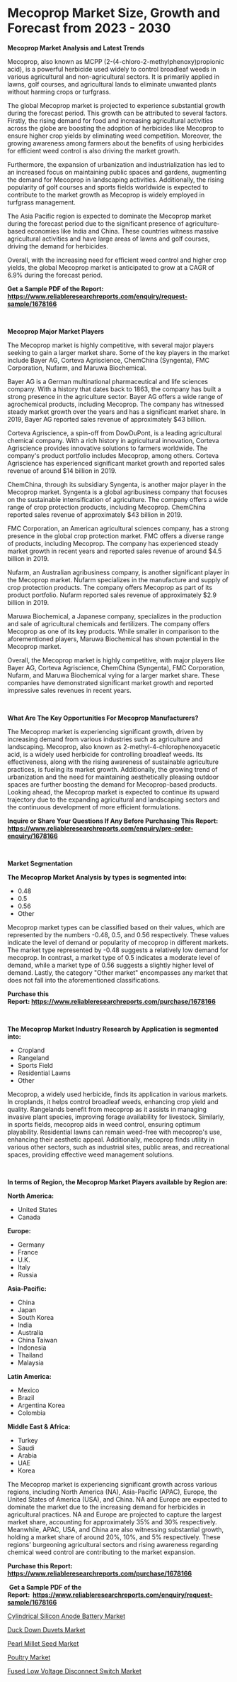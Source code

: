 <p><h1>Mecoprop Market Size, Growth and Forecast from 2023 - 2030</h1></p><p><strong>Mecoprop Market Analysis and Latest Trends</strong></p>
<p><p>Mecoprop, also known as MCPP (2-(4-chloro-2-methylphenoxy)propionic acid), is a powerful herbicide used widely to control broadleaf weeds in various agricultural and non-agricultural sectors. It is primarily applied in lawns, golf courses, and agricultural lands to eliminate unwanted plants without harming crops or turfgrass.</p><p>The global Mecoprop market is projected to experience substantial growth during the forecast period. This growth can be attributed to several factors. Firstly, the rising demand for food and increasing agricultural activities across the globe are boosting the adoption of herbicides like Mecoprop to ensure higher crop yields by eliminating weed competition. Moreover, the growing awareness among farmers about the benefits of using herbicides for efficient weed control is also driving the market growth.</p><p>Furthermore, the expansion of urbanization and industrialization has led to an increased focus on maintaining public spaces and gardens, augmenting the demand for Mecoprop in landscaping activities. Additionally, the rising popularity of golf courses and sports fields worldwide is expected to contribute to the market growth as Mecoprop is widely employed in turfgrass management.</p><p>The Asia Pacific region is expected to dominate the Mecoprop market during the forecast period due to the significant presence of agriculture-based economies like India and China. These countries witness massive agricultural activities and have large areas of lawns and golf courses, driving the demand for herbicides.</p><p>Overall, with the increasing need for efficient weed control and higher crop yields, the global Mecoprop market is anticipated to grow at a CAGR of 6.9% during the forecast period.</p></p>
<p><strong>Get a Sample PDF of the Report:&nbsp; <a href="https://www.reliableresearchreports.com/enquiry/request-sample/1678166">https://www.reliableresearchreports.com/enquiry/request-sample/1678166</a></strong></p>
<p>&nbsp;</p>
<p><strong>Mecoprop Major Market Players</strong></p>
<p><p>The Mecoprop market is highly competitive, with several major players seeking to gain a larger market share. Some of the key players in the market include Bayer AG, Corteva Agriscience, ChemChina (Syngenta), FMC Corporation, Nufarm, and Maruwa Biochemical.</p><p>Bayer AG is a German multinational pharmaceutical and life sciences company. With a history that dates back to 1863, the company has built a strong presence in the agriculture sector. Bayer AG offers a wide range of agrochemical products, including Mecoprop. The company has witnessed steady market growth over the years and has a significant market share. In 2019, Bayer AG reported sales revenue of approximately $43 billion.</p><p>Corteva Agriscience, a spin-off from DowDuPont, is a leading agricultural chemical company. With a rich history in agricultural innovation, Corteva Agriscience provides innovative solutions to farmers worldwide. The company's product portfolio includes Mecoprop, among others. Corteva Agriscience has experienced significant market growth and reported sales revenue of around $14 billion in 2019.</p><p>ChemChina, through its subsidiary Syngenta, is another major player in the Mecoprop market. Syngenta is a global agribusiness company that focuses on the sustainable intensification of agriculture. The company offers a wide range of crop protection products, including Mecoprop. ChemChina reported sales revenue of approximately $43 billion in 2019.</p><p>FMC Corporation, an American agricultural sciences company, has a strong presence in the global crop protection market. FMC offers a diverse range of products, including Mecoprop. The company has experienced steady market growth in recent years and reported sales revenue of around $4.5 billion in 2019.</p><p>Nufarm, an Australian agribusiness company, is another significant player in the Mecoprop market. Nufarm specializes in the manufacture and supply of crop protection products. The company offers Mecoprop as part of its product portfolio. Nufarm reported sales revenue of approximately $2.9 billion in 2019.</p><p>Maruwa Biochemical, a Japanese company, specializes in the production and sale of agricultural chemicals and fertilizers. The company offers Mecoprop as one of its key products. While smaller in comparison to the aforementioned players, Maruwa Biochemical has shown potential in the Mecoprop market.</p><p>Overall, the Mecoprop market is highly competitive, with major players like Bayer AG, Corteva Agriscience, ChemChina (Syngenta), FMC Corporation, Nufarm, and Maruwa Biochemical vying for a larger market share. These companies have demonstrated significant market growth and reported impressive sales revenues in recent years.</p></p>
<p>&nbsp;</p>
<p><strong>What Are The Key Opportunities For Mecoprop Manufacturers?</strong></p>
<p><p>The Mecoprop market is experiencing significant growth, driven by increasing demand from various industries such as agriculture and landscaping. Mecoprop, also known as 2-methyl-4-chlorophenoxyacetic acid, is a widely used herbicide for controlling broadleaf weeds. Its effectiveness, along with the rising awareness of sustainable agriculture practices, is fueling its market growth. Additionally, the growing trend of urbanization and the need for maintaining aesthetically pleasing outdoor spaces are further boosting the demand for Mecoprop-based products. Looking ahead, the Mecoprop market is expected to continue its upward trajectory due to the expanding agricultural and landscaping sectors and the continuous development of more efficient formulations.</p></p>
<p><strong>Inquire or Share Your Questions If Any Before Purchasing This Report: <a href="https://www.reliableresearchreports.com/enquiry/pre-order-enquiry/1678166">https://www.reliableresearchreports.com/enquiry/pre-order-enquiry/1678166</a></strong></p>
<p>&nbsp;</p>
<p><strong>Market Segmentation</strong></p>
<p><strong>The Mecoprop Market Analysis by types is segmented into:</strong></p>
<p><ul><li>0.48</li><li>0.5</li><li>0.56</li><li>Other</li></ul></p>
<p><p>Mecoprop market types can be classified based on their values, which are represented by the numbers -0.48, 0.5, and 0.56 respectively. These values indicate the level of demand or popularity of mecoprop in different markets. The market type represented by -0.48 suggests a relatively low demand for mecoprop. In contrast, a market type of 0.5 indicates a moderate level of demand, while a market type of 0.56 suggests a slightly higher level of demand. Lastly, the category "Other market" encompasses any market that does not fall into the aforementioned classifications.</p></p>
<p><strong>Purchase this Report:&nbsp;<a href="https://www.reliableresearchreports.com/purchase/1678166">https://www.reliableresearchreports.com/purchase/1678166</a></strong></p>
<p>&nbsp;</p>
<p><strong>The Mecoprop Market Industry Research by Application is segmented into:</strong></p>
<p><ul><li>Cropland</li><li>Rangeland</li><li>Sports Field</li><li>Residential Lawns</li><li>Other</li></ul></p>
<p><p>Mecoprop, a widely used herbicide, finds its application in various markets. In croplands, it helps control broadleaf weeds, enhancing crop yield and quality. Rangelands benefit from mecoprop as it assists in managing invasive plant species, improving forage availability for livestock. Similarly, in sports fields, mecoprop aids in weed control, ensuring optimum playability. Residential lawns can remain weed-free with mecoprop's use, enhancing their aesthetic appeal. Additionally, mecoprop finds utility in various other sectors, such as industrial sites, public areas, and recreational spaces, providing effective weed management solutions.</p></p>
<p>&nbsp;</p>
<p><strong>In terms of Region, the Mecoprop Market Players available by Region are:</strong></p>
<p>
    <p> <strong> North America: </strong>
        <ul>
            <li>United States</li>
            <li>Canada</li>
        </ul>
        </p> 
    <p> <strong> Europe: </strong>
        <ul>
            <li>Germany</li>
            <li>France</li>
            <li>U.K.</li>
            <li>Italy</li>
            <li>Russia</li>
        </ul>
        </p> 
    <p> <strong> Asia-Pacific: </strong>
        <ul>
            <li>China</li>
            <li>Japan</li>
            <li>South Korea</li>
            <li>India</li>
            <li>Australia</li>
            <li>China Taiwan</li>
            <li>Indonesia</li>
            <li>Thailand</li>
            <li>Malaysia</li>
        </ul>
        </p> 
    <p> <strong> Latin America: </strong>
        <ul>
            <li>Mexico</li>
            <li>Brazil</li>
            <li>Argentina Korea</li>
            <li>Colombia</li>
        </ul>
        </p> 
    <p> <strong> Middle East & Africa: </strong>
        <ul>
            <li>Turkey</li>
            <li>Saudi</li>
            <li>Arabia</li>
            <li>UAE</li>
            <li>Korea</li>
        </ul>
    </p>
    </p>
<p><p>The Mecoprop market is experiencing significant growth across various regions, including North America (NA), Asia-Pacific (APAC), Europe, the United States of America (USA), and China. NA and Europe are expected to dominate the market due to the increasing demand for herbicides in agricultural practices. NA and Europe are projected to capture the largest market share, accounting for approximately 35% and 30% respectively. Meanwhile, APAC, USA, and China are also witnessing substantial growth, holding a market share of around 20%, 10%, and 5% respectively. These regions' burgeoning agricultural sectors and rising awareness regarding chemical weed control are contributing to the market expansion.</p></p>
<p><strong>Purchase this Report: <a href="https://www.reliableresearchreports.com/purchase/1678166">https://www.reliableresearchreports.com/purchase/1678166</a></strong></p>
<p>&nbsp;<strong>Get a Sample PDF of the Report:&nbsp;&nbsp;<a href="https://www.reliableresearchreports.com/enquiry/request-sample/1678166">https://www.reliableresearchreports.com/enquiry/request-sample/1678166</a></strong></p>
<p><strong></strong></p>
<p><p><a href="https://www.linkedin.com/pulse/cylindrical-silicon-anode-battery-market-share-amp-n6mie/">Cylindrical Silicon Anode Battery Market</a></p><p><a href="https://medium.com/@henrywheeler53/duck-down-duvets-market-analysis-and-sze-forecasted-for-period-from-2023-to-2030-a7cdba28c964">Duck Down Duvets Market</a></p><p><a href="https://github.com/rahu1506/Market-Research-Report-List-1/blob/main/pearl-millet-seed-market.md">Pearl Millet Seed Market</a></p><p><a href="https://github.com/aasishrp01/Market-Research-Report-List-1/blob/main/poultry-market.md">Poultry Market</a></p><p><a href="https://www.linkedin.com/pulse/decoding-fused-low-voltage-disconnect-switch-market-3pi6e/">Fused Low Voltage Disconnect Switch Market</a></p></p>